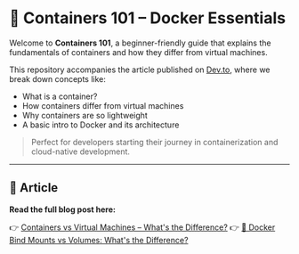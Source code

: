 # 🐳 Containers 101 – Docker Essentials

Welcome to **Containers 101**, a beginner-friendly guide that explains the fundamentals of containers and how they differ from virtual machines.

This repository accompanies the article published on [Dev.to](https://dev.to/zaheetdev/containers-vs-virtual-machines-whats-the-difference-1fep), where we break down concepts like:

- What is a container?
- How containers differ from virtual machines
- Why containers are so lightweight
- A basic intro to Docker and its architecture

> Perfect for developers starting their journey in containerization and cloud-native development.

---

## 📖 Article

**Read the full blog post here:**

👉 [Containers vs Virtual Machines – What's the Difference?](https://dev.to/zaheetdev/containers-vs-virtual-machines-whats-the-difference-1fep)
👉 [🐳 Docker Bind Mounts vs Volumes: What's the Difference?](https://dev.to/zaheetdev/docker-bind-mounts-vs-volumes-whats-the-difference-59g4)
